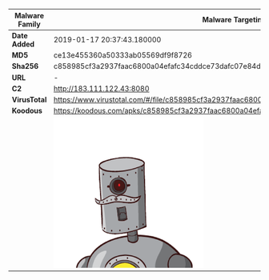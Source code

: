 | Malware Family | Malware Targeting South Koreans                              |
| -------------- | ------------------------------------------------------------ |
| **Date Added** | 2019-01-17 20:37:43.180000                                                   |
| **MD5**        | ce13e455360a50333ab05569df9f8726                             |
| **Sha256**     | c858985cf3a2937faac6800a04efafc34cddce73dafc07e84d09db310d54dea5 |
| **URL**        | -                                                            |
| **C2**         | http://183.111.122.43:8080 |
| **VirusTotal** | https://www.virustotal.com/#/file/c858985cf3a2937faac6800a04efafc34cddce73dafc07e84d09db310d54dea5/detection |
| **Koodous**    | https://koodous.com/apks/c858985cf3a2937faac6800a04efafc34cddce73dafc07e84d09db310d54dea5 |
|                | ![](../assets/c858985cf3a2937faac6800a04efafc34cddce73dafc07e84d09db310d54dea5.png) |